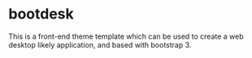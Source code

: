 bootdesk
========

This is a front-end theme template which can be used to create a web desktop likely application, and based with bootstrap 3.
